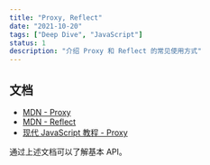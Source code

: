```yaml
---
title: "Proxy, Reflect"
date: "2021-10-20"
tags: ["Deep Dive", "JavaScript"]
status: 1
description: "介绍 Proxy 和 Reflect 的常见使用方式"
---
```


## 文档

- [MDN - Proxy](https://developer.mozilla.org/zh-CN/docs/Web/JavaScript/Reference/Global_Objects/Proxy)
- [MDN - Reflect](https://developer.mozilla.org/zh-CN/docs/Web/JavaScript/Reference/Global_Objects/Reflect)
- [现代 JavaScript 教程 - Proxy](https://zh.javascript.info/proxy)

通过上述文档可以了解基本 API。
